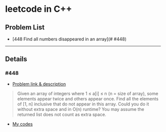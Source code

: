 # leetcode in C++

## Problem List


* [448 Find all numbers disappeared in an array](# #448)



---

## Details


### #448
- [Problem link & description](https://leetcode.com/problems/find-all-numbers-disappeared-in-an-array/description/)
> Given an array of integers where 1 ≤ a\[i\] ≤ n (n = size of array), some elements appear twice and others appear once.
Find all the elements of \[1, n\] inclusive that do not appear in this array.
Could you do it without extra space and in O(n) runtime? You may assume the returned list does not count as extra space.

- [My codes](/cppSources/#448.cpp)
